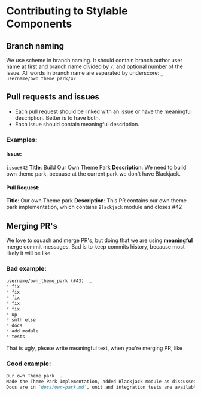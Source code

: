 # Contributing to Stylable Components

## Branch naming
We use scheme in branch naming.
It should contain branch author user name at first and branch name divided by `/`, and optional number of the issue. All words in branch name are separated by underscore: `_`
`username/own_theme_park/42`

## Pull requests and issues
 * Each pull request should be linked with an issue or have the meaningful description. Better is to have both.
 * Each issue should contain meaningful description.

### Examples:

#### Issue:
`issue#42`
**Title**: Build Our Own Theme Park
**Description**: We need to build own theme park, because at the current park we don't have Blackjack.

#### Pull Request:
**Title**: Our own Theme park
**Description**: This PR contains our own theme park implementation, which contains `Blackjack` module and closes #42

## Merging PR's
We love to squash and merge PR's, but doing that we are using **meaningful** merge commit messages.
Bad is to keep commits history, because most likely it will be like

### Bad example:
```md
username/own_theme_park (#43)  …
* fix
* fix
* fix
* fix
* fix
* up
* smth else
* docs
* add module
* tests
```

That is ugly, please write meaningful text, when you're merging PR, like

### Good example:
```md
Our own Theme park  …
Made the Theme Park Implementation, added Blackjack module as discussed in issues/42.
Docs are in `docs/own-park.md`, unit and integration tests are available.
```

